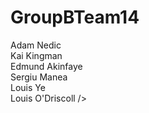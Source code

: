 # GroupBTeam14
Adam Nedic<br />
Kai Kingman<br />
Edmund Akinfaye<br />
Sergiu Manea<br />
Louis Ye<br />
Louis O'Driscoll />
